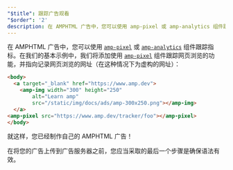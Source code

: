 ```yaml
---
"$title": 跟踪广告观看
"$order": '2'
description: 在 AMPHTML 广告中，您可以使用 amp-pixel 或 amp-analytics 组件跟踪指标。在我们的基本示例中，我们将添加使用…
---
```


在 AMPHTML 广告中，您可以使用 [`amp-pixel`](../../../../documentation/components/reference/amp-pixel.md) 或 [`amp-analytics`](../../../../documentation/components/reference/amp-analytics.md) 组件跟踪指标。在我们的基本示例中，我们将添加使用 [`amp-pixel`](../../../../documentation/components/reference/amp-pixel.md) 组件跟踪网页浏览的功能，并指向记录网页浏览的网址（在这种情况下为虚构的网址）：

```html
<body>
  <a target="_blank" href="https://www.amp.dev">
    <amp-img width="300" height="250"
        alt="Learn amp"
        src="/static/img/docs/ads/amp-300x250.png"></amp-img>
  </a>
<amp-pixel src="https://www.amp.dev/tracker/foo"></amp-pixel>
</body>
```

就这样，您已经制作自己的 AMPHTML 广告！

在将您的广告上传到广告服务器之前，您应当采取的最后一个步骤是确保语法有效。
